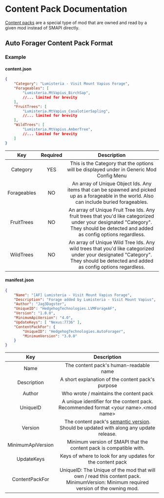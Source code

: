 # Content Pack Documentation

[Content packs](https://stardewvalleywiki.com/Modding:Modder_Guide/APIs/Content_Packs) are a special type of mod that are owned and read by a given mod instead of SMAPI directly. 

## Auto Forager Content Pack Format
### Example
#### content.json
```json
{
	"Category": "Lumisteria - Visit Mount Vapius Forage",
	"Forageables": [
		"Lumisteria.MtVapius_BirchSap",
		//... limited for brevity
	],
	"FruitTrees": [
		"Lumisteria.MtVapius_CasalotierSapling",
		//... limited for brevity
	],
	"WildTrees": [
		"Lumisteria.MtVapius.AmberTree",
		//... limited for brevity
	]
}
```

Key         | Required  | Description
:---------: | :-------: | :-------------------:
Category    | YES       | This is the Category that the options will be displayed under in Generic Mod Config Menu
Forageables | NO        | An array of Unique Object Ids. Any items that can be spawned and picked up as a forageable in the world. Also can include buried forageables.
FruitTrees  | NO        | An array of Unique Fruit Tree Ids. Any fruit trees that you'd like categorized under your designated "Category". They should be detected and added as config options regardless.
WildTrees   | NO        | An array of Unique Wild Tree Ids. Any wild trees that you'd like categorized under your designated "Category". They should be detected and added as config options regardless.

#### manifest.json
```json
{
	"Name": "[AF] Lumisteria - Visit Mount Vapius Forage",
	"Description": "Forage added by Lumisteria - Visit Mount Vapius",
	"Author": "Jag3Dagster",
	"UniqueID": "HedgehogTechnologies.LVMForageAF",
	"Version": "1.0.0",
	"MinimumApiVersion": "4.0",
	"UpdateKeys": [ "Nexus:7736" ],
	"ContentPackFor": {
		"UniqueID": "HedgehogTechnologies.AutoForager",
		"MinimumVersion": "3.0.0"
	}
}
```

Key               | Description
:---------------: | :----------:
Name              | The content pack's human-readable name
Description       | A short explanation of the content pack's purpose
Author            | Who wrote / maintains the content pack
UniqueID          | A unique identifier for the content pack. Recommended format \<your name\>.\<mod name\>
Version           | The content pack's [semantic version](http://semver.org/). Should be updated with along any update release.
MinimumApiVersion | Minimum version of SMAPI that the content pack is compatible with.
UpdateKeys        | Keys of where to look for any updates for the content pack
ContentPackFor    | UniqueID: The Unique of the mod that will own / read this content pack. MinimumVersion: Minimum required version of the owning mod.

